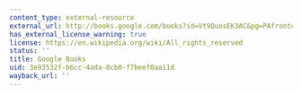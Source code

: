 ```yaml
---
content_type: external-resource
external_url: http://books.google.com/books?id=Vt9QuosEK3AC&pg=PAfrontcover
has_external_license_warning: true
license: https://en.wikipedia.org/wiki/All_rights_reserved
status: ''
title: Google Books
uid: 3e93532f-b6cc-4ada-8cb0-f7beef0aa11d
wayback_url: ''
---
```

